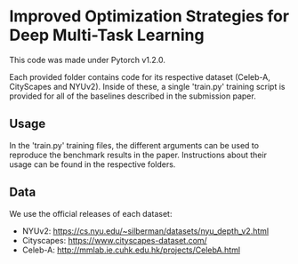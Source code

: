 # Improved Optimization Strategies for Deep Multi-Task Learning
This code was made under Pytorch v1.2.0.

Each provided folder contains code for its respective dataset (Celeb-A, CityScapes and NYUv2). Inside of these, a single 'train.py' training script is provided for all of the baselines described in the submission paper.

## Usage
In the 'train.py' training files, the different arguments can be used to reproduce the benchmark results in the paper. Instructions about their usage can be found in the respective folders.

## Data
We use the official releases of each dataset:
* NYUv2: https://cs.nyu.edu/~silberman/datasets/nyu_depth_v2.html
* Cityscapes: https://www.cityscapes-dataset.com/
* Celeb-A: http://mmlab.ie.cuhk.edu.hk/projects/CelebA.html
